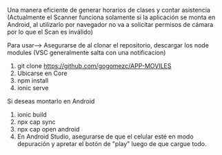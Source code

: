 Una manera eficiente de generar horarios de clases y contar asistencia
(Actualmente el Scanner funciona solamente si la aplicación se monta en Android, al utilizarlo por navegador no va a solicitar permisos de cámara por lo que el Scan es inválido)



Para usar--> Asegurarse de al clonar el repositorio, descargar los node modules (VSC generalmente salta con una notificacion)
1. git clone https://github.com/gogomezc/APP-MOVILES
2. Ubicarse en Core
3. npm install
4. ionic serve

Si deseas montarlo en Android

1. ionic build
2. npx cap sync
3. npx cap open android
4. En Android Studio, asegurarse de que el celular esté en modo depuración y apretar el botón de "play" luego de que cargue todo.
